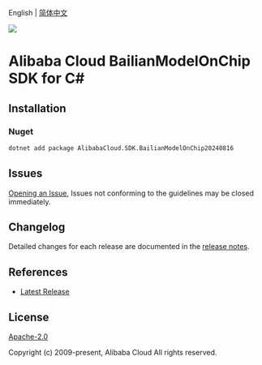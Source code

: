 English | [简体中文](README-CN.md)

![](https://aliyunsdk-pages.alicdn.com/icons/AlibabaCloud.svg)

# Alibaba Cloud BailianModelOnChip SDK for C#

## Installation

### Nuget

```bash
dotnet add package AlibabaCloud.SDK.BailianModelOnChip20240816
```

## Issues

[Opening an Issue](https://github.com/aliyun/alibabacloud-csharp-sdk/issues/new), Issues not conforming to the guidelines may be closed immediately.

## Changelog

Detailed changes for each release are documented in the [release notes](./ChangeLog.md).

## References

* [Latest Release](https://github.com/aliyun/alibabacloud-csharp-sdk/)

## License

[Apache-2.0](http://www.apache.org/licenses/LICENSE-2.0)

Copyright (c) 2009-present, Alibaba Cloud All rights reserved.
